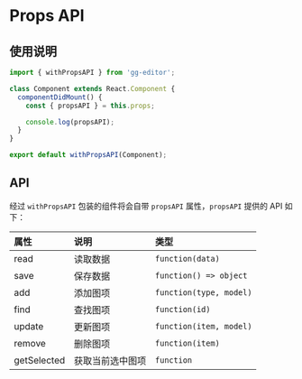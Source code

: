 # Props API

## 使用说明

```jsx
import { withPropsAPI } from 'gg-editor';

class Component extends React.Component {
  componentDidMount() {
    const { propsAPI } = this.props;

    console.log(propsAPI);
  }
}

export default withPropsAPI(Component);
```

## API

经过 `withPropsAPI` 包装的组件将会自带 `propsAPI` 属性，`propsAPI` 提供的 API 如下：

| 属性 | 说明 | 类型 |
| :--- | :--- | :--- |
| read | 读取数据 | `function(data)` |
| save | 保存数据 | `function() => object` |
| add | 添加图项 | `function(type, model)` |
| find | 查找图项 | `function(id)` |
| update | 更新图项 | `function(item, model)` |
| remove | 删除图项 | `function(item)` |
| getSelected | 获取当前选中图项 | `function` |
